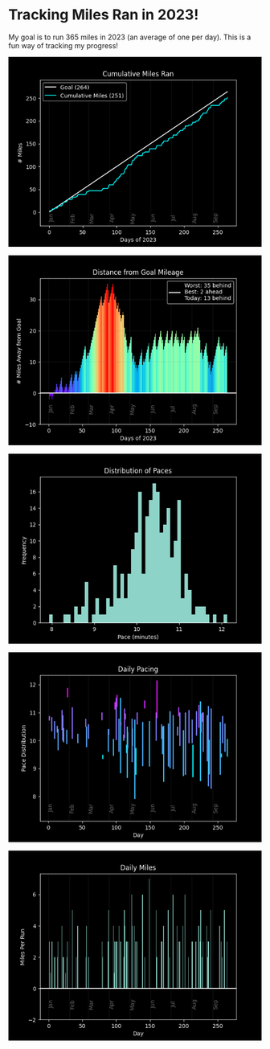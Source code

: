 # Tracking Miles Ran in 2023!

My goal is to run 365 miles in 2023 (an average of one per day). This is a fun way of tracking my progress!

![Cumulative Miles of 2023](plots/cumulative-miles.png)

![Difference from Goal](plots/delta-miles.png)

<!-- ![Average Pace](plots/average-pacing.png)

![Fastest Pace](plots/fastest-pacing.png)

![Slowest Pace](plots/slowest-pacing.png) -->

![Distribution of Paces](plots/pacing-distribution.png)

![Boxplot](plots/pacing-boxplot.png)

![Daily Miles](plots/daily-miles.png)